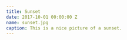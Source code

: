 ```yaml
---
title: Sunset
date: 2017-10-01 00:00:00 Z
name: sunset.jpg
caption: This is a nice picture of a sunset.
---
```


